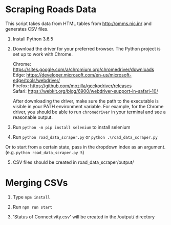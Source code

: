 # Scraping Roads Data

This script takes data from HTML tables from http://omms.nic.in/ and generates CSV files.

1. Install Python 3.6.5

2. Download the driver for your preferred browser. The Python project is set up to work with Chrome.

   Chrome:	https://sites.google.com/a/chromium.org/chromedriver/downloads <br>
   Edge:	https://developer.microsoft.com/en-us/microsoft-edge/tools/webdriver/ <br>
   Firefox:	https://github.com/mozilla/geckodriver/releases <br>
   Safari:	https://webkit.org/blog/6900/webdriver-support-in-safari-10/

   After downloading the driver, make sure the path to the executable is visible in your PATH environment variable. For example, for the Chrome driver, you should be able to run `chromedriver` in your terminal and see a reasonable output.

3. Run `python -m pip install selenium` to install selenium

4. Run `python road_data_scraper.py` or `python .\road_data_scraper.py`

Or to start from a certain state, pass in the dropdown index as an argument. (e.g. `python road_data_scraper.py 5`)

5. CSV files should be created in road_data_scraper/output/

# Merging CSVs

1. Type `npm install`

2. Run `npm run start`

3. 'Status of Connectivity.csv' will be created in the /output/ directory